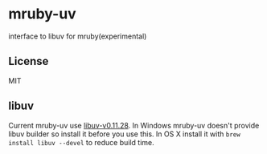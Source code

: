 mruby-uv
========

interface to libuv for mruby(experimental)

License
-------

MIT

libuv
-----

Current mruby-uv use [libuv-v0.11.28](http://libuv.org/dist/v0.11.28/libuv-v0.11.28.tar.gz).
In Windows mruby-uv doesn't provide libuv builder so install it before you use this.
In OS X install it with `brew install libuv --devel` to reduce build time.
